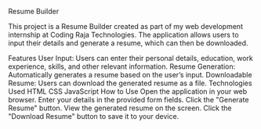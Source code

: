 Resume Builder


This project is a Resume Builder created as part of my web development internship at Coding Raja Technologies. The application allows users to input their details and generate a resume, which can then be downloaded.

Features
User Input: Users can enter their personal details, education, work experience, skills, and other relevant information.
Resume Generation: Automatically generates a resume based on the user’s input.
Downloadable Resume: Users can download the generated resume as a file.
Technologies Used
HTML
CSS
JavaScript
How to Use
Open the application in your web browser.
Enter your details in the provided form fields.
Click the "Generate Resume" button.
View the generated resume on the screen.
Click the "Download Resume" button to save it to your device.
